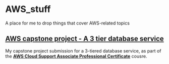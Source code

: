 # AWS_stuff
A place for me to drop things that cover AWS-related topics

## [AWS capstone project - A 3 tier database service](./3_tier_layout.md)
My capstone project submission for a 3-tiered database service, as part of the [**AWS Cloud Support Associate Professional Certificate**](https://www.coursera.org/professional-certificates/aws-cloud-support-associate) cousre.
